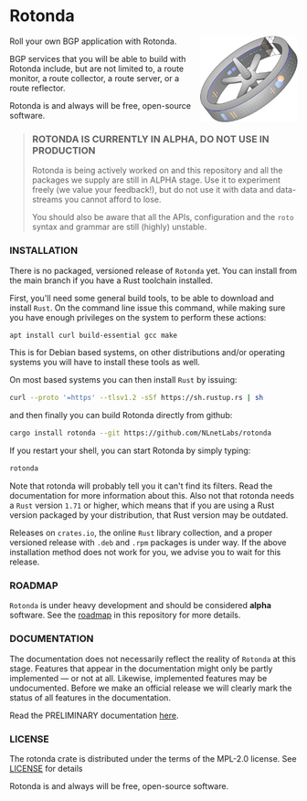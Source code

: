 # Rotonda

<img align="right" src="manual/source/img/rotonda-illustrative-icon.png" height="150">

Roll your own BGP application with Rotonda. 

BGP services that you will be able to build with Rotonda include, but are not
limited to, a route monitor, a route collector, a route server, or a route reflector.

Rotonda is and always
will be free, open-source software.

>### ROTONDA IS CURRENTLY IN ALPHA, DO NOT USE IN PRODUCTION
>
> Rotonda is being actively worked on and this repository and all the packages
> we supply are still in ALPHA stage. Use it to experiment freely (we value your
> feedback!), but do not use it with data and data-streams you cannot afford
> to lose.
>
> You should also be aware that all the APIs, configuration and the `roto`
> syntax and grammar are still (highly) unstable.
>
### INSTALLATION

There is no packaged, versioned release of `Rotonda` yet. You can install from
the main branch if you have a Rust toolchain installed.

First, you'll need some general build tools, to be able to download and
install `Rust`. On the command line issue this command, while making sure you
have enough privileges on the system to perform these actions:

```bash
apt install curl build-essential gcc make
```

This is for Debian based systems, on other distributions and/or operating
systems you will have to install these tools as well.

On most based systems you can then install `Rust` by issuing:

```bash
curl --proto '=https' --tlsv1.2 -sSf https://sh.rustup.rs | sh
```

and then finally you can build Rotonda directly from github:

```bash
cargo install rotonda --git https://github.com/NLnetLabs/rotonda
```

If you restart your shell, you can start Rotonda by simply typing:

```bash
rotonda
```

Note that rotonda will probably tell you it can't find its filters. Read the
documentation for more information about this. Also not that rotonda needs a
`Rust` version `1.71` or higher, which means that if you are using a Rust version
packaged by your distribution, that Rust version may be outdated.

Releases on `crates.io`, the online `Rust` library collection, and a proper
versioned release with `.deb` and `.rpm` packages is under way. If the above
installation method does not work for you, we advise you to wait for this
release.

### ROADMAP

`Rotonda` is under heavy development and should be considered **alpha**
software. See the [roadmap](ROADMAP.md) in this repository for more details.

### DOCUMENTATION

The documentation does not necessarily reflect the reality of `Rotonda` at this
stage. Features that appear in the documentation might only be partly
implemented — or not at all. Likewise, implemented features may be
undocumented. Before we make an official release we will clearly mark the
status of all features in the documentation.

Read the PRELIMINARY documentation [here](https://rotonda.docs.nlnetlabs.nl/).

### LICENSE

The rotonda crate is distributed under the terms of the MPL-2.0 license. See
[LICENSE](https://github.com/NLnetLabs/rotonda/blob/main/LICENSE) for details

Rotonda is and always will be free, open-source software.
